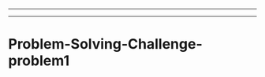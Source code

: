 ------------------------------------------------------
-----------------------------------------------------------------------------------
# Problem-Solving-Challenge-problem1
